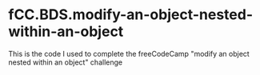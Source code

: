 # fCC.BDS.modify-an-object-nested-within-an-object
This is the code I used to complete the freeCodeCamp "modify an object nested within an object" challenge
